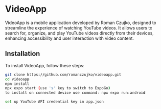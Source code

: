 # VideoApp

VideoApp is a mobile application developed by Roman Czujko, designed to streamline the experience of watching YouTube videos. It allows users to search for, organize, and play YouTube videos directly from their devices, enhancing accessibility and user interaction with video content.


## Installation

To install VideoApp, follow these steps:

```bash
git clone https://github.com/romanczujko/videoapp.git
cd videoapp
npm install
npx expo start (use 's' key to switch to ExpoGo)
to install on connected device use command: npx expo run:android

set up YouTube API credential key in app.json
